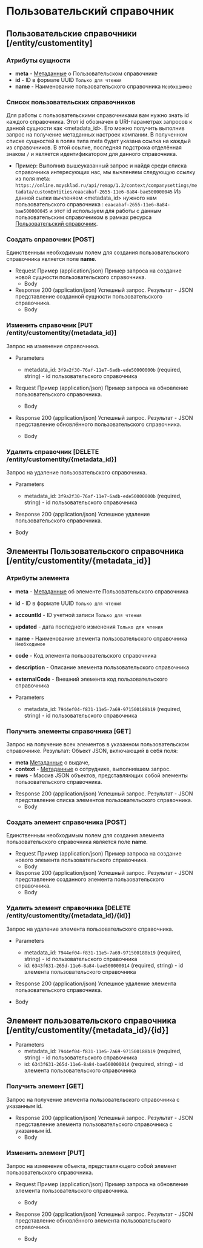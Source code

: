 <!-- include(metadata.apib) -->

# Пользовательский справочник
## Пользовательские справочники [/entity/customentity]
### Атрибуты сущности
+ **meta** - [Метаданные](/api/remap/1.2/doc/index.html#header-метаданные) о Пользовательском справочнике
+ **id** - ID в формате UUID `Только для чтения`
+ **name** - Наименование пользовательского справочника `Необходимое`

### Список пользовательских справочников
Для работы с пользовательскими справочниками вам нужно знать id каждого справочника.
Этот id обозначен в URI-параметрах запросов к данной сущности как <metadata_id>. Его
можно получить выполнив запрос на получение метаданных настроек компании. В полученном списке сущностей
в полях типа meta будет указана ссылка на каждый из справочников. В этой ссылке, последняя подстрока отделённая
знаком `/` и является идентификатором для данного справочника.
+ Пример: Выполнив вышеуказанный запрос и найдя среди списка справочника интересующих нас, мы вычленяем следующую ссылку
  из поля meta: `https://online.moysklad.ru/api/remap/1.2/context/companysettings/metadata/customEntities/eaacabaf-2655-11e6-8a84-bae500000045`
  Из данной сылки вычленяем <metadata_id> нужного нам пользовательского справочника : `eaacabaf-2655-11e6-8a84-bae500000045` и этот id используем
  для работы с данным пользовательским справочником в рамках ресурса [Пользовательский справочник](#пользовательский-справочник).

### Создать справочник [POST]
Единственным необходимым полем для создания пользовательского справочника
является поле **name**.
+ Request Пример (application/json)
Пример запроса на создание новой сущности пользовательского справочника.
  + Body
        <!-- include(body/customentity/post_request.json) -->
+ Response 200 (application/json)
Успешный запрос. Результат - JSON представление созданной сущности пользовательского справочника.
  + Body
        <!-- include(body/customentity/post_response.json) -->

### Изменить справочник [PUT /entity/customentity/{metadata_id}]
Запрос на изменение справочника.
+ Parameters
  + metadata_id: `3f9a2f30-76af-11e7-6adb-ede50000000b` (required, string) - id пользовательского справочника

+ Request Пример (application/json)
Пример запроса на обновление пользовательского справочника.
  + Body
        <!-- include(body/customentity/put_request.json) -->

+ Response 200 (application/json)
Успешный запрос. Результат - JSON представление обновлённого пользовательского справочника.
  + Body
        <!-- include(body/customentity/put_response.json) -->

### Удалить справочник [DELETE /entity/customentity/{metadata_id}]
Запрос на удаление пользовательского справочника.
+ Parameters
  + metadata_id: `3f9a2f30-76af-11e7-6adb-ede50000000b` (required, string) - id пользовательского справочника

+ Response 200 (application/json)
Успешное удаление пользовательского справочника.
+ Body

## Элементы Пользовательского справочника [/entity/customentity/{metadata_id}]
### Атрибуты элемента
+ **meta** - [Метаданные](/api/remap/1.2/doc/index.html#header-метаданные) об элементе Пользовательского справочника
+ **id** - ID в формате UUID `Только для чтения`
+ **accountId** - ID учетной записи `Только для чтения`
+ **updated** - дата последнего изменения `Только для чтения`
+ **name** - Наименование элемента пользовательского справочника `Необходимое`
+ **code** - Код элемента пользовательского справочника
+ **description** - Описание элемента пользовательского справочника
+ **externalCode** - Внешний элемента код пользовательского справочника


+ Parameters
  + metadata_id: `7944ef04-f831-11e5-7a69-971500188b19` (required, string) - id пользовательского справочника


### Получить элементы справочника [GET]
Запрос на получение всех элементов в указанном пользовательском справочнике.
Результат: Объект JSON, включающий в себя поля:
- **meta** [Метаданные](/api/remap/1.2/doc/index.html#header-метаданные) о выдаче,
- **context** - [Метаданные](/api/remap/1.2/doc/index.html#header-метаданные) о сотруднике, выполнившем запрос.
- **rows** - Массив JSON объектов, представляющих собой элементы пользовательского справочника.

+ Response 200 (application/json)
Успешный запрос. Результат - JSON представление списка элементов пользовательского справочника.
  + Body
        <!-- include(body/customentity_elements/get_list.json) -->
### Создать элемент справочника [POST]
Единственным необходимым полем для создания элемента пользовательского справочника
является поле **name**.
+ Request Пример (application/json)
Пример запроса на создание нового элемента пользовательского справочника.
  + Body
        <!-- include(body/customentity_elements/post_request.json) -->
+ Response 200 (application/json)
Успешный запрос. Результат - JSON представление созданного элемента пользовательского справочника.
  + Body
        <!-- include(body/customentity_elements/post_response.json) -->
### Удалить элемент справочника [DELETE /entity/customentity/{metadata_id}/{id}]
Запрос на удаление элемента пользовательского справочника.
+ Parameters
  + metadata_id: `7944ef04-f831-11e5-7a69-971500188b19` (required, string) - id пользовательского справочника
  + id: `6343f631-265d-11e6-8a84-bae500000014` (required, string) - id элемента пользовательского справочника

+ Response 200 (application/json)
Успешное удаление элемента пользовательского справочника.
+ Body

## Элемент пользовательского справочника [/entity/customentity/{metadata_id}/{id}]
+ Parameters
  + metadata_id: `7944ef04-f831-11e5-7a69-971500188b19` (required, string) - id пользовательского справочника
  + id: `6343f631-265d-11e6-8a84-bae500000014` (required, string) - id элемента пользовательского справочника

### Получить элемент [GET]
Запрос на получение элемента пользовательского справочника с указанным id.
+ Response 200 (application/json)
Успешный запрос. Результат - JSON представление элемента пользовательского справочника с указанным id.
  + Body
        <!-- include(body/customentity_elements/get_by_id.json) -->

### Изменить элемент [PUT]
Запрос на изменение объекта, представляющего собой элемент пользовательского справочника.

+ Request Пример (application/json)
Пример запроса на обновление элемента пользовательского справочника.
  + Body
        <!-- include(body/customentity_elements/put_request.json) -->

+ Response 200 (application/json)
Успешный запрос. Результат - JSON представление обновлённого элемента пользовательского справочника.
  + Body
        <!-- include(body/customentity_elements/put_response.json) -->
